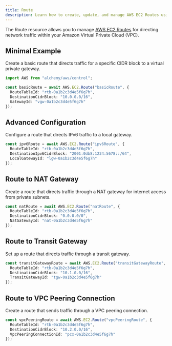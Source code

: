 ```yaml
---
title: Route
description: Learn how to create, update, and manage AWS EC2 Routes using Alchemy Cloud Control.
---
```


The Route resource allows you to manage [AWS EC2 Routes](https://docs.aws.amazon.com/ec2/latest/userguide/) for directing network traffic within your Amazon Virtual Private Cloud (VPC).

## Minimal Example

Create a basic route that directs traffic for a specific CIDR block to a virtual private gateway.

```ts
import AWS from "alchemy/aws/control";

const basicRoute = await AWS.EC2.Route("basicRoute", {
  RouteTableId: "rtb-0a1b2c3d4e5f6g7h",
  DestinationCidrBlock: "10.0.0.0/16",
  GatewayId: "vgw-0a1b2c3d4e5f6g7h"
});
```

## Advanced Configuration

Configure a route that directs IPv6 traffic to a local gateway.

```ts
const ipv6Route = await AWS.EC2.Route("ipv6Route", {
  RouteTableId: "rtb-0a1b2c3d4e5f6g7h",
  DestinationIpv6CidrBlock: "2001:0db8:1234:5678::/64",
  LocalGatewayId: "lgw-0a1b2c3d4e5f6g7h"
});
```

## Route to NAT Gateway

Create a route that directs traffic through a NAT gateway for internet access from private subnets.

```ts
const natRoute = await AWS.EC2.Route("natRoute", {
  RouteTableId: "rtb-0a1b2c3d4e5f6g7h",
  DestinationCidrBlock: "0.0.0.0/0",
  NatGatewayId: "nat-0a1b2c3d4e5f6g7h"
});
```

## Route to Transit Gateway

Set up a route that directs traffic through a transit gateway.

```ts
const transitGatewayRoute = await AWS.EC2.Route("transitGatewayRoute", {
  RouteTableId: "rtb-0a1b2c3d4e5f6g7h",
  DestinationCidrBlock: "10.1.0.0/16",
  TransitGatewayId: "tgw-0a1b2c3d4e5f6g7h"
});
```

## Route to VPC Peering Connection

Create a route that sends traffic through a VPC peering connection.

```ts
const vpcPeeringRoute = await AWS.EC2.Route("vpcPeeringRoute", {
  RouteTableId: "rtb-0a1b2c3d4e5f6g7h",
  DestinationCidrBlock: "10.2.0.0/16",
  VpcPeeringConnectionId: "pcx-0a1b2c3d4e5f6g7h"
});
```
